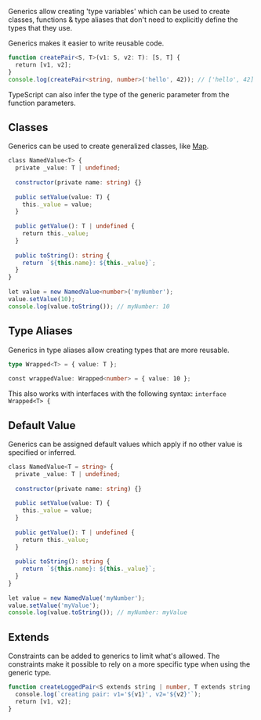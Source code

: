 

Generics allow creating 'type variables' which can be used to create classes, functions & type aliases that don't need to explicitly define the types that they use.

Generics makes it easier to write reusable code.


```ts
function createPair<S, T>(v1: S, v2: T): [S, T] {  
  return [v1, v2];  
}  
console.log(createPair<string, number>('hello', 42)); // ['hello', 42]
```

TypeScript can also infer the type of the generic parameter from the function parameters.


## Classes

Generics can be used to create generalized classes, like [Map](https://www.w3schools.com/js/js_maps.asp).

```ts
class NamedValue<T> {  
  private _value: T | undefined;  
  
  constructor(private name: string) {}  
  
  public setValue(value: T) {  
    this._value = value;  
  }  
  
  public getValue(): T | undefined {  
    return this._value;  
  }  
  
  public toString(): string {  
    return `${this.name}: ${this._value}`;  
  }  
}  
  
let value = new NamedValue<number>('myNumber');  
value.setValue(10);  
console.log(value.toString()); // myNumber: 10
```

## Type Aliases

Generics in type aliases allow creating types that are more reusable.


```ts
type Wrapped<T> = { value: T };  
  
const wrappedValue: Wrapped<number> = { value: 10 };
```

This also works with interfaces with the following syntax: `interface Wrapped<T> {`


## Default Value

Generics can be assigned default values which apply if no other value is specified or inferred.


```ts
class NamedValue<T = string> {  
  private _value: T | undefined;  
  
  constructor(private name: string) {}  
  
  public setValue(value: T) {  
    this._value = value;  
  }  
  
  public getValue(): T | undefined {  
    return this._value;  
  }  
  
  public toString(): string {  
    return `${this.name}: ${this._value}`;  
  }  
}  
  
let value = new NamedValue('myNumber');  
value.setValue('myValue');  
console.log(value.toString()); // myNumber: myValue
```

## Extends

Constraints can be added to generics to limit what's allowed. The constraints make it possible to rely on a more specific type when using the generic type.


```ts
function createLoggedPair<S extends string | number, T extends string | number>(v1: S, v2: T): [S, T] {  
  console.log(`creating pair: v1='${v1}', v2='${v2}'`);  
  return [v1, v2];  
}
```

